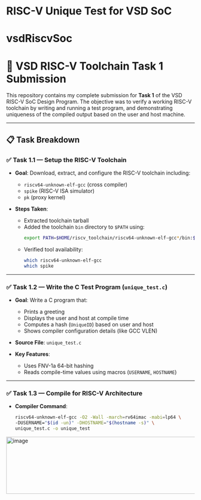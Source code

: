 # RISC-V Unique Test for VSD SoC
# vsdRiscvSoc
# 🧠 VSD RISC-V Toolchain Task 1 Submission

This repository contains my complete submission for **Task 1** of the VSD RISC-V SoC Design Program. The objective was to verify a working RISC-V toolchain by writing and running a test program, and demonstrating uniqueness of the compiled output based on the user and host machine.

---

## 📋 Task Breakdown

### ✅ Task 1.1 — Setup the RISC-V Toolchain

- **Goal**: Download, extract, and configure the RISC-V toolchain including:
  - `riscv64-unknown-elf-gcc` (cross compiler)
  - `spike` (RISC-V ISA simulator)
  - `pk` (proxy kernel)

- **Steps Taken**:
  - Extracted toolchain tarball
  - Added the toolchain `bin` directory to `$PATH` using:
    ```bash
    export PATH=$HOME/riscv_toolchain/riscv64-unknown-elf-gcc*/bin:$PATH
    ```
  - Verified tool availability:
    ```bash
    which riscv64-unknown-elf-gcc
    which spike
    ```

---

### ✅ Task 1.2 — Write the C Test Program (`unique_test.c`)

- **Goal**: Write a C program that:
  - Prints a greeting
  - Displays the user and host at compile time
  - Computes a hash (`UniqueID`) based on user and host
  - Shows compiler configuration details (like GCC VLEN)

- **Source File**: `unique_test.c`

- **Key Features**:
  - Uses FNV-1a 64-bit hashing
  - Reads compile-time values using macros (`USERNAME`, `HOSTNAME`)

---

### ✅ Task 1.3 — Compile for RISC-V Architecture

- **Compiler Command**:
  ```bash
  riscv64-unknown-elf-gcc -O2 -Wall -march=rv64imac -mabi=lp64 \
  -DUSERNAME="$(id -un)" -DHOSTNAME="$(hostname -s)" \
  unique_test.c -o unique_test
<img width="924" height="152" alt="image" src="https://github.com/user-attachments/assets/92e84bd2-d1de-4b1e-b7af-1ce665bab0ed" />
